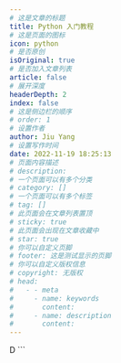```yaml
---
# 这是文章的标题
title: Python 入门教程 
# 这是页面的图标
icon: python
# 是否原创
isOriginal: true
# 是否加入文章列表
article: false
# 展开深度
headerDepth: 2
index: false
# 这是侧边栏的顺序
# order: 1
# 设置作者
author: Jiu Yang
# 设置写作时间
date: 2022-11-19 18:25:13
# 页面内容描述
# description: 
# 一个页面可以有多个分类
# category: []
# 一个页面可以有多个标签
# tag: []
# 此页面会在文章列表置顶
# sticky: true
# 此页面会出现在文章收藏中
# star: true
# 你可以自定义页脚
# footer: 这是测试显示的页脚
# 你可以自定义版权信息
# copyright: 无版权
# head:
#   - - meta
#     - name: keywords
#       content: 
#     - name: description
#       content: 
---
```


D ```